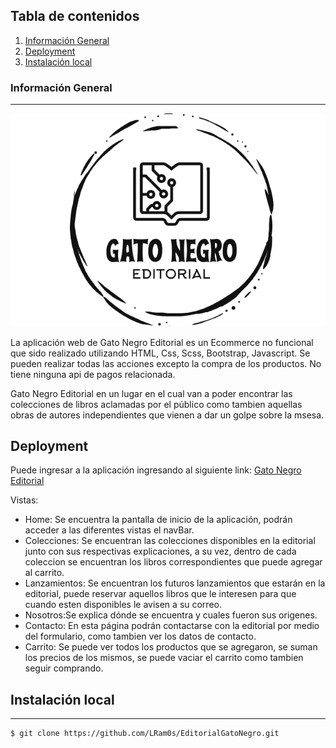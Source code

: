 ## Tabla de contenidos

1. [Información General](#Información_General)
2. [Deployment](#Deployment)
3. [Instalación local](#Instalación_local)

### Información General

---

![](./img/logoNegro.png)

La aplicación web de Gato Negro Editorial es un Ecommerce no funcional que sido realizado utilizando HTML, Css, Scss, Bootstrap, Javascript. Se pueden realizar todas las acciones excepto la compra de los productos. No tiene ninguna api de pagos relacionada.

Gato Negro Editorial en un lugar en el cual van a poder encontrar las colecciones de libros aclamadas por el público como tambien aquellas obras de autores independientes que vienen a dar un golpe sobre la msesa. 

## Deployment

Puede ingresar a la aplicación ingresando al siguiente link:
[Gato Negro Editorial](https://editorial-gatonegro.netlify.app/)

Vistas:

- Home: Se encuentra la pantalla de inicio de la aplicación, podrán acceder a las diferentes vistas el navBar.
- Colecciones: Se encuentran las colecciones disponibles en la editorial junto con sus respectivas explicaciones, a su vez, dentro de cada coleccion se encuentran los libros correspondientes que puede agregar al carrito.
- Lanzamientos: Se encuentran los futuros lanzamientos que estarán en la editorial, puede reservar aquellos libros que le interesen para que cuando esten disponibles le avisen a su correo.
- Nosotros:Se explica dónde se encuentra y cuales fueron sus origenes.
- Contacto: En esta página podrán contactarse con la editorial por medio del formulario, como tambien ver los datos de contacto.
- Carrito: Se puede ver todos los productos que se agregaron, se suman los precios de los mismos, se puede vaciar el carrito como tambien seguir comprando.

## Instalación local

---

```
$ git clone https://github.com/LRam0s/EditorialGatoNegro.git
```